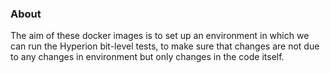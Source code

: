 ### About

The aim of these docker images is to set up an environment in which we can run
the Hyperion bit-level tests, to make sure that changes are not due to any
changes in environment but only changes in the code itself.
